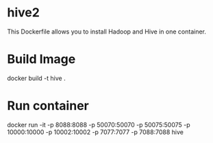 # hive2
This Dockerfile allows you to install Hadoop and Hive in one container.


Build Image
===========

docker build -t hive .

Run container
=============
docker run -it -p 8088:8088 -p 50070:50070 -p 50075:50075 -p 10000:10000 -p 10002:10002 -p 7077:7077 -p 7088:7088 hive
